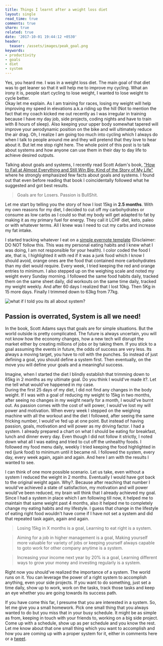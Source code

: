```yaml
---
title: Things I learnt after a weight loss diet
layout: single
read_time: true
comments: true
share: true
related: true
date: '2017-10-01 19:44:12 +0530'
header:
  teaser: /assets/images/peak_goal.png
keywords:
- productivity
- goals
- diet
- system
---
```


Yes, you heard me. I was in a weight loss diet. The main goal of that diet was to get leaner so that it will help me to improve my cycling. What an irony it is, people start cycling to lose weight, I wanted to lose weight to cycle better.      
Okay let me explain. As I am training for races, losing my weight will help improving my speed in elevations a.k.a riding up the hill (Not to mention the fact that my coach kicked me out recently as I was irregular in training because I have my day job, side projects, coding nights and have to train with 8 hours of sleep). Also keeping your upper body somewhat tapered will improve your aerodynamic position on the bike and will ultimately reduce the air drag. Oh, I realize I am going too much into cycling which I always do when I talk to people around me and they will pretend that they love to hear about it. But let me stop right here. The whole point of this post is to talk about systems and how anyone can use them in their day to day life to achieve desired outputs. 

Talking about goals and systems, I recently read Scott Adam's book, ["How to Fail at Almost Everything and Still Win Big: Kind of the Story of My Life"](https://www.amazon.com/How-Fail-Almost-Everything-Still-ebook/dp/B00COOFBA4) where he strongly emphasized few facts about goals and systems. I found out that even before reading that book I coincidentally followed what he suggested and got best results.

> Goals are for Losers. Passion is BullShit.

Let me start by telling you the story of how I lost 15kg in **2.5 months**.  With my own reasons for my diet, I decided to cut off my carbohydrates or consume as low carbs as I could so that my body will get adapted to fat by making it as my primary fuel for energy. They call it LCHF diet, keto, paleo or with whatever terms. All I knew was I need to cut my carbs and increase my fat intake.       

I started tracking whatever I eat on a [simple evernote template](https://www.evernote.com/l/Ajils3Y0xelDIL9Ae3MM-Ek1X9p2Q6i6kO0) (Disclaimer: DO NOT follow this. This was my personal eating habits and I knew what I was doing, I am not responsible for your health). I color coded the food I ate, that is, I highlighted it with red if it was a junk food which I know I should avoid, orange ones are the food that contained more carbohydrates than my diet would require. Every week, I tried keeping the red and orange entries to minimum. I also stepped up on the weighing scale and noted my weight every Sunday morning. I followed the same food habits daily, tracked them on the same sheet daily, did workouts on the same time daily, tracked my weight weekly. And after 60 days I realized that I lost 10kg. Then 5Kg in 15 more days. Finally I trimmed down to 63kg from 77kg.

![what if I told you its all about system?](/assets/images/whatif_system.jpg)

## Passion is overrated, System is all we need!
In the book, Scott Adams says that goals are for simple situations. But the world outside is pretty complicated. The future is always uncertain, you will not know how the economy changes, how a new tech will disrupt the market either by creating millions of jobs or by taking them. If you stick to a goal assuming the events in future, the odds of success are very less. Its always a  moving target, you have to roll with the punches. So instead of just defining a goal, you should define a system first. Then eventually, on the move you will define your goals and a meaningful success.

Imagine, when I started the diet I blindly establish that trimming down to 65kg in 2 months as my ultimate goal. Do you think I would've made it?. Let me tell what would've happened in my case.       
During the first 25 days of my diet, I did not find any changes in the body weight. If I was with a goal of reducing my weight to 15kg in two months, after seeing no changes in my weight nearly for a month, I would've burnt out. As passion comes with the cost of will power, I would've lost my will power and motivation. When every week I stepped on the weighing machine with all the workout and the diet I followed, after seeing the same fricking number, I would've fed up at one point. But instead of having passion, goals, motivation and will power as my driving factor. I had a system. I already prepared a chart on what I should be eating for breakfast, lunch and dinner every day. Even though I did not follow it strictly, I noted down what all I was eating and tried to cut off the unhealthy foods.  I followed my food menu daily,  weekly I tried keeping the food highlighted in red (junk food) to minimum until it became nil. I followed the system, every day, every week again, again and again. And here I am with the results I wanted to see.     

I can think of one more possible scenario. Let us take, even without a system I reduced the weight in 2 months. Eventually I would have got back to the original weight again. Why?. Because after reaching that number I would've achieved a state of satisfaction, my motivation and will power would've been reduced, my brain will think that I already achieved my goal. Since I had a system in place which I am following till now, it helped me to maintain that same weight past 4 months, also it helped me to completely change my eating habits and my lifestyle. I guess that change in the lifestyle of eating right food wouldn't have come if I have not set a system and did that repeated task again, again and again.

> Losing 15kg in X months is a goal, Learning to eat right is a system.

> Aiming for a job in higher management is a goal, Making yourself more valuable for variety of jobs or keeping yourself always capable to goto work for other company anytime is a system.

> Increasing your income next year by 20% is a goal, Learning different ways to grow your money and investing regularly is a system.

Right now you should've realized the importance of a system. The world runs on it.  You can leverage the power of a right system to accomplish anything, even your side projects. If you want to do something, just set a time daily, show up to work, work on the tasks, track those tasks and keep an eye whether you are going towards its success path.

If you have come this far, I presume that you are interested in a system. So, let me give you a small homework. Pick one small thing that you always wanted to do but you miss that in your busy schedule. It might be as simple as from, keeping in touch with your friends to, working on a big side project. Come up with a schedule, show up as per schedule and you know the rest.      
Let me know about that one small thing which you want to accomplish and how you are coming up with a proper system for it, either in comments here or a [tweet](https://twitter.com/DudeWhoCode).